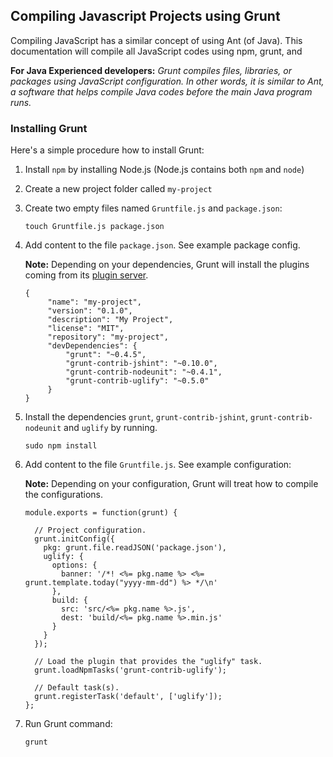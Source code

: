 ## Compiling Javascript Projects using Grunt

Compiling JavaScript has a similar concept of using Ant (of Java). This documentation will compile all JavaScript codes using npm, grunt, and 

**For Java Experienced developers:** _Grunt compiles files, libraries, or packages  using JavaScript configuration. In other words, it is similar to Ant, a software that helps compile Java codes before the main Java program runs._

### Installing Grunt 

Here's a simple procedure how to install Grunt:

1. Install `npm` by installing Node.js (Node.js contains both `npm` and `node`)
2. Create a new project folder called `my-project`
3. Create two empty files named `Gruntfile.js` and `package.json`:

	```
	touch Gruntfile.js package.json
	```
	
4. Add content to the file `package.json`. See example package config.

	**Note:** Depending on your dependencies, Grunt will install the plugins coming from its [plugin server](http://gruntjs.com/plugins).
		
   ```
   {
        "name": "my-project",
        "version": "0.1.0",
        "description": "My Project",
        "license": "MIT",
        "repository": "my-project",
        "devDependencies": {
            "grunt": "~0.4.5",
            "grunt-contrib-jshint": "~0.10.0",
            "grunt-contrib-nodeunit": "~0.4.1",
            "grunt-contrib-uglify": "~0.5.0"
        }
   }
   ```
   
5. Install the dependencies `grunt`, `grunt-contrib-jshint`, `grunt-contrib-nodeunit` and `uglify` by running.

	```
	sudo npm install
	```

6. Add content to the file `Gruntfile.js`. See example configuration:

	**Note:** Depending on your configuration, Grunt will treat how to compile the configurations.

	```
	module.exports = function(grunt) {
	
	  // Project configuration.
	  grunt.initConfig({
	    pkg: grunt.file.readJSON('package.json'),
	    uglify: {
	      options: {
	        banner: '/*! <%= pkg.name %> <%= grunt.template.today("yyyy-mm-dd") %> */\n'
	      },
	      build: {
	        src: 'src/<%= pkg.name %>.js',
	        dest: 'build/<%= pkg.name %>.min.js'
	      }
	    }
	  });
	
	  // Load the plugin that provides the "uglify" task.
	  grunt.loadNpmTasks('grunt-contrib-uglify');
	
	  // Default task(s).
	  grunt.registerTask('default', ['uglify']);
	};
	```
7. Run Grunt command:

	```
	grunt
	```
	
 